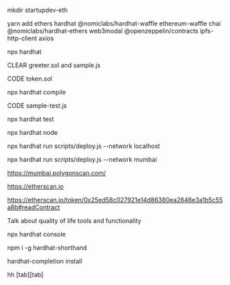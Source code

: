 mkdir startupdev-eth

yarn add ethers hardhat @nomiclabs/hardhat-waffle ethereum-waffle chai @nomiclabs/hardhat-ethers web3modal @openzeppelin/contracts ipfs-http-client axios

npx hardhat

CLEAR greeter.sol and sample.js

CODE token.sol

npx hardhat compile

CODE sample-test.js

npx hardhat test

npx hardhat node

npx hardhat run scripts/deploy.js --network localhost

npx hardhat run scripts/deploy.js --network mumbai

https://mumbai.polygonscan.com/

https://etherscan.io

https://etherscan.io/token/0x25ed58c027921e14d86380ea2646e3a1b5c55a8b#readContract

Talk about quality of life tools and functionality

npx hardhat console

npm i -g hardhat-shorthand

hardhat-completion install

hh [tab][tab]
